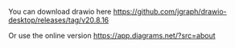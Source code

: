 You can download drawio here https://github.com/jgraph/drawio-desktop/releases/tag/v20.8.16

Or use the online version https://app.diagrams.net/?src=about
